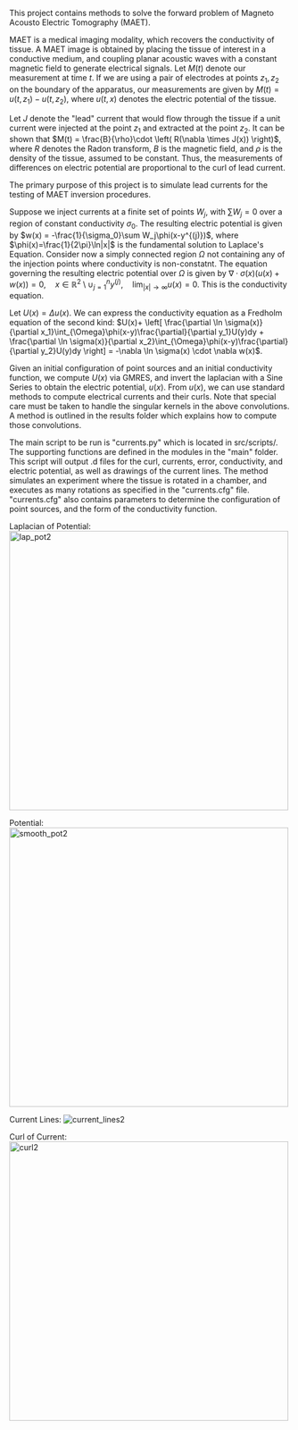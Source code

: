 This project contains methods to solve the forward problem of Magneto Acousto Electric Tomography (MAET).

MAET is a medical imaging modality, which recovers the conductivity of tissue. 
A MAET image is obtained by placing the tissue of interest in a conductive medium, and coupling planar acoustic waves with a constant magnetic field to generate electrical signals.
Let $M(t)$ denote our measurement at time $t$. If we are using a pair of electrodes at points $z_1, z_2$ on the boundary of the apparatus, our measurements are given by 
$M(t) = u(t,z_1)-u(t,z_2)$, where $u(t,x)$ denotes the electric potential of the tissue.

Let $J$ denote the "lead" current that would flow through the tissue if a unit current were injected at the point $z_1$ and extracted at the point $z_2$. It can be shown that
$M(t) = \frac{B}{\rho}\cdot \left( R(\nabla \times J(x)) \right)$, where $R$ denotes the Radon transform, $B$ is the magnetic field, and $\rho$ is the density of the tissue, assumed to be constant. Thus, the measurements
 of differences on electric potential are proportional to the curl of lead current.
 
The primary purpose of this project is to simulate lead currents for the testing of MAET inversion procedures. 

Suppose we inject currents at a finite set of points $W_j$, with $\sum W_j= 0$ over a region of constant conductivity $\sigma_0$.
The resulting electric potential is given by $w(x) = -\frac{1}{\sigma_0}\sum W_j\phi(x-y^{(j)})$, where $\phi(x)=\frac{1}{2\pi}\ln|x|$ is the fundamental solution to Laplace's Equation.
Consider now a simply connected region $\Omega$ not containing any of the injection points where conductivity is non-constatnt. The equation governing the resulting electric potential over $\Omega$ is given by
$\nabla \cdot \sigma(x) (u(x)+w(x)) = 0, \quad x\in \mathbb{R}^2\setminus \cup_{j=1}^{n}y^{(j)}, \quad \lim_{|x|\rightarrow \infty}u(x)=0$. This is the conductivity equation.

Let $U(x) = \Delta u(x)$. We can express the conductivity equation as a Fredholm equation of the second kind: $U(x)+ \left[ \frac{\partial \ln \sigma(x)}{\partial x_1}\int_{\Omega}\phi(x-y)\frac{\partial}{\partial y_1}U(y)dy + \frac{\partial \ln \sigma(x)}{\partial x_2}\int_{\Omega}\phi(x-y)\frac{\partial}{\partial y_2}U(y)dy   \right] = -\nabla \ln \sigma(x) \cdot \nabla w(x)$.

Given an initial configuration of point sources and an initial conductivity function, we compute $U(x)$ via GMRES, and invert the laplacian with a Sine Series to obtain the electric potential, $u(x)$. From $u(x)$, we can use standard methods to compute electrical currents and their curls. Note that special care must be taken to handle the singular kernels in the above convolutions. A method is outlined in the results folder which explains how to compute those convolutions.
 
The main script to be run is "currents.py" which is located in src/scripts/. The supporting functions are defined in the modules in the "main" folder. This script will output .d files for the curl, currents, error, conductivity, and electric potential, as well as drawings of the current lines. 
The method simulates an experiment where the tissue is rotated in a chamber, and executes as many rotations as specified in the "currents.cfg" file. "currents.cfg" also contains parameters to determine the configuration of point sources, and the form of the conductivity function. 

Laplacian of Potential:
<img width="500" alt="lap_pot2" src="https://user-images.githubusercontent.com/55065632/197667737-f685ee28-7b9e-47e9-b2d0-5d9008505420.png">

Potential:
<img width="500" alt="smooth_pot2" src="https://user-images.githubusercontent.com/55065632/197667788-e528239f-ad70-4e69-ba77-c2b9e749d2aa.png">

Current Lines:
![current_lines2](https://user-images.githubusercontent.com/55065632/197667898-bd420c7b-9ecf-4fcb-82ca-d5f07393a828.png)

Curl of Current:
<img width="500" alt="curl2" src="https://user-images.githubusercontent.com/55065632/197667953-73bd1594-9218-43d0-9caa-88ea331e21e3.png">

